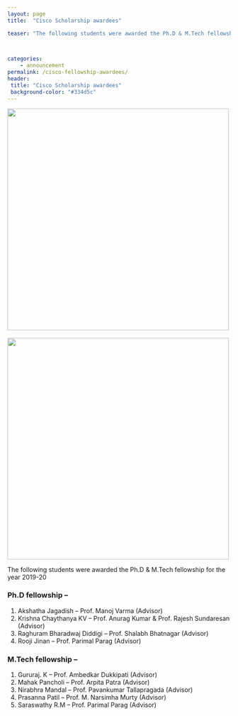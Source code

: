 ```yaml
---
layout: page
title:  "Cisco Scholarship awardees"

teaser: "The following students were awarded the Ph.D & M.Tech fellowship for the year 2019-20" 


 
categories:
    - announcement
permalink: /cisco-fellowship-awardees/
header:
 title: "Cisco Scholarship awardees"
 background-color: "#334d5c"
---
```

<img src="{{ site.url }}{{ site.baseurl }}/assets/img/posts/IMG_0275-1024x682.jpg" style="width:500px">&emsp;<img src="{{ site.url }}{{ site.baseurl }}/assets/img/posts/IMG_0276-1024x682.jpg" style="width:500px">

The following students were awarded the Ph.D & M.Tech fellowship for the year 2019-20

### Ph.D fellowship –

1. Akshatha Jagadish –  Prof. Manoj Varma (Advisor)
2. Krishna Chaythanya KV – Prof. Anurag Kumar & Prof. Rajesh Sundaresan (Advisor)
3. Raghuram Bharadwaj Diddigi – Prof. Shalabh Bhatnagar (Advisor)
4. Rooji Jinan – Prof. Parimal Parag (Advisor)

### M.Tech fellowship –

1. Gururaj. K – Prof. Ambedkar Dukkipati (Advisor)
2. Mahak Pancholi – Prof. Arpita Patra (Advisor)
3. Nirabhra Mandal – Prof. Pavankumar Tallapragada (Advisor)
4. Prasanna Patil – Prof. M. Narsimha Murty (Advisor)
5. Saraswathy R.M – Prof. Parimal Parag (Advisor)

